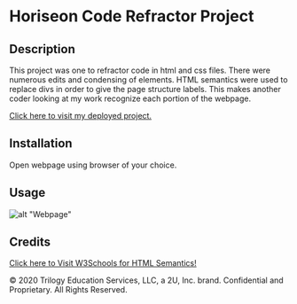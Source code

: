 # Horiseon Code Refractor Project

## Description 
This project was one to refractor code in html and css files. There were numerous edits and condensing of elements. HTML semantics were used to replace divs in order to give the page structure labels. This makes another coder looking at my work recognize each portion of the webpage.

<a href= "https://marioreid.github.io/horiseon-code-refactor/"> Click here to visit my deployed project.</a>

## Installation

Open webpage using browser of your choice.

## Usage 

![alt "Webpage"](horiseonscreenshot.png)

 ## Credits

 <a href = "https://www.w3schools.com/html/html5_semantic_elements.asp"> Click here to Visit W3Schools for HTML Semantics!</a>

© 2020 Trilogy Education Services, LLC, a 2U, Inc. brand. Confidential and Proprietary. All Rights Reserved.
